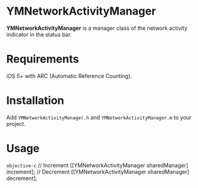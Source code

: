 YMNetworkActivityManager
========================
**YMNetworkActivityManager** is a manager class of the network activity indicator in the status bar.

Requirements
============
iOS 5+ with ARC (Automatic Reference Counting).

Installation
============
Add `YMNetworkActivityManager.h` and `YMNetworkActivityManager.m` to your project.

Usage
=====
```objective-c```
// Increment
[[YMNetworkActivityManager sharedManager] increment];
// Decrement
[[YMNetworkActivityManager sharedManager] decrement];
```
